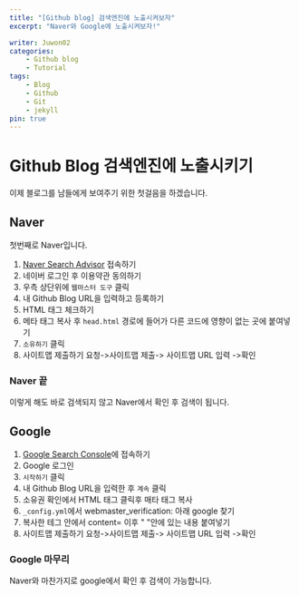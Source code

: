 ```yaml
---
title: "[Github blog] 검색엔진에 노출시켜보자"
excerpt: "Naver와 Google에 노출시켜보자!"

writer: Juwon02
categories:
    - Github blog
    - Tutorial
tags:
    - Blog
    - Github
    - Git
    - jekyll
pin: true
---
```

# Github Blog 검색엔진에 노출시키기
이제 블로그를 남들에게 보여주기 위한 첫걸음을 하겠습니다. 
## Naver
첫번째로 Naver입니다.
1. [Naver Search Advisor](https://searchadvisor.naver.com/) 접속하기
2. 네이버 로그인 후 이용약관 동의하기
3. 우측 상단위에 `웹마스터 도구` 클릭
4. 내 Github Blog URL을 입력하고 등록하기
5. HTML 태그 체크하기
6. 메타 태그 복사 후 `head.html` 경로에 들어가 다른 코드에 영향이 없는 곳에 붙여넣기
7. `소유하기` 클릭
8. 사이트맵 제출하기 요청->사이트맵 제출-> 사이트맵 URL 입력 ->확인

### Naver 끝
이렇게 해도 바로 검색되지 않고 Naver에서 확인 후 검색이 됩니다.

## Google
1. [Google Search Console](https://search.google.com/search-console/about)에 접속하기
2. Google 로그인
3. `시작하기` 클릭
4. 내 Github Blog URL을 입력한 후 `계속`  클릭
5. 소유권 확인에서 HTML 태그 클릭후 매타 태그 복사
6. `_config.yml`에서 webmaster_verification: 아래 google 찾기
7. 복사한 테그 안에서 content= 이후 " "안에 있는 내용 붙여넣기
8. 사이트맵 제출하기 요청->사이트맵 제출-> 사이트맵 URL 입력 ->확인

### Google 마무리
Naver와 마찬가지로 google에서 확인 후 검색이 가능합니다.